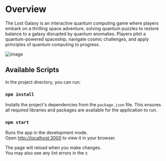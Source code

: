 # Overview

The Lost Galaxy is an interactive quantum computing game where players embark on a thrilling space adventure, solving quantum puzzles to restore balance to a galaxy disrupted by quantum anomalies. Players pilot a quantum-powered spaceship, navigate cosmic challenges, and apply principles of quantum computing to progress.

![image](https://github.com/user-attachments/assets/20f5cc98-1f75-4c47-a129-15898ea3ac60)

## Available Scripts

In the project directory, you can run:

### `npm install`

Installs the project's dependencies from the `package.json` file. This ensures all required libraries and packages are available for the application to run.

### `npm start`

Runs the app in the development mode.\
Open [http://localhost:3000](http://localhost:3000) to view it in your browser.

The page will reload when you make changes.\
You may also see any lint errors in the c

